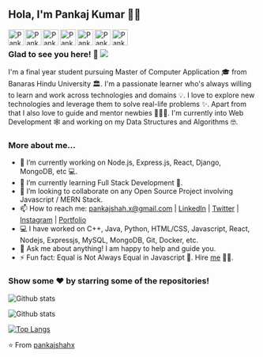 ## Hola, I'm Pankaj Kumar 👋👋


<a href="https://www.linkedin.com/in/pankaj-kumar-79663a190/">
  <img align="left" alt="Pankaj's Linkdein" width="32px" src="https://cdn.jsdelivr.net/npm/simple-icons@v3/icons/linkedin.svg" />
</a>
<a href="https://github.com/pankajshahx">
  <img align="left" alt="Pankaj's Github" width="32px" src="https://cdn.jsdelivr.net/npm/simple-icons@v3/icons/github.svg" />
</a>
<a href="#">
  <img align="left" alt="Pankaj's Telegram" width="32px" src="https://cdn.jsdelivr.net/npm/simple-icons@v3/icons/telegram.svg" />
</a>
<a href="https://www.instagram.com/pankajshah.x/">
  <img align="left" alt="Pankaj's Instagram" width="32px" src="https://cdn.jsdelivr.net/npm/simple-icons@v3/icons/instagram.svg" />
</a>
<a href="https://leetcode.com/VenomX/">
  <img align="left" alt="Pankaj's LeetCode" width="32px" src="https://cdn.jsdelivr.net/npm/simple-icons@v3/icons/leetcode.svg" />
</a>
<a href="https://www.hackerrank.com/pankajshah_x">
  <img align="left" alt="Pankaj's Hackerrank" width="32px" src="https://cdn.jsdelivr.net/npm/simple-icons@v3/icons/hackerrank.svg" />
</a>
<a href="mailto:pankajshah.x@gmail.com">
  <img align="left" alt="Pankaj's GMail" width="32px" src="https://cdn.jsdelivr.net/npm/simple-icons@v3/icons/gmail.svg" />
</a>

<br />

### Glad to see you here! 🤩 ![](https://visitor-badge.glitch.me/badge?page_id=pankajshahx.pankajshahx)

I'm a final year student pursuing Master of Computer Application 🎓 from Banaras Hindu University 🏛. I'm a passionate learner who's always willing to learn and work across technologies and domains 💡. I love to explore new technologies and leverage them to solve real-life problems ✨. Apart from that I also love to guide and mentor newbies 👨🏻‍💻. I'm currently into Web Development 🕸️ and working on my Data Structures and Algorithms 🤓.

### More about me...

- 🔭 I’m currently working on Node.js, Express.js, React, Django, MongoDB, etc 💻.
- 🌱 I’m currently learning Full Stack Development 🚀.
- 👯 I’m looking to collaborate on any Open Source Project involving Javascript / MERN Stack.
- 📫 How to reach me: pankajshah.x@gmail.com | [LinkedIn](https://www.linkedin.com/in/pankaj-kumar-79663a190/) | [Twitter](#) | [Instagram](https://www.instagram.com/pankajshah.x/) | [Portfolio](https://suspicious-jones-c860b2.netlify.app)
- 💻 I have worked on C++, Java, Python, HTML/CSS, Javascript, React, Nodejs, Expressjs, MySQL, MongoDB, Git, Docker, etc.
- 💬 Ask me about anything! I am happy to help and guide you.
- ⚡ Fun fact: Equal is Not Always Equal in Javascript 🤣. Hire [me](mailto:pankajshah.x@gmail.com?Subject=Hello%20Pankaj) 👨‍💻.

### Show some ❤️ by starring some of the repositories!

![Github stats](https://github-readme-stats.vercel.app/api?username=pankajshahx&show_icons=true&hide_border=true&show_icons=true&theme=material-palenight&locale=en)    

![Github stats](https://github-readme-streak-stats.herokuapp.com/?user=pankajshahx&show_icons=true&hide_border=true&show_icons=true&locale=en&theme=material-palenight)

[![Top Langs](https://github-readme-stats.vercel.app/api/top-langs/?username=pankajshahx&langs_count=8&theme=material-palenight)](https://github.com/anuraghazra/github-readme-stats)


⭐️ From [pankajshahx](https://github.com/pankajshahx)
